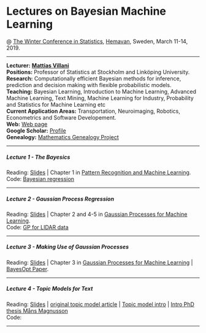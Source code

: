 # Lectures on Bayesian Machine Learning
@ [The Winter Conference in Statistics](https://www.umu.se/en/winter-conference-in-statistics-2019/), [Hemavan](https://www.google.com/maps/place/920+66+Hemavan/@65.902074,6.1270886,5z/data=!4m5!3m4!1s0x4676882066e6040b:0xd2ce47df9c5d9884!8m2!3d65.814906!4d15.0876887), Sweden, March 11-14, 2019.



---

**Lecturer:** [**Mattias Villani**](https://www.mattiasvillani.com/) \
**Positions:** Professor of Statistics at Stockholm and Linköping University.\
**Research:** Computationally efficient Bayesian methods for inference, prediction and decision making with flexible probabilistic models. \
**Teaching:** Bayesian Learning, Introduction to Machine Learning, Advanced Machine Learning, Text Mining, Machine Learning for Industry, Probability and Statistics for Machine Learning etc \
**Current Application Areas:** Transportation, Neuroimaging, Robotics, Econometrics and Software Developement. \
**Web:** [Web page](https://www.mattiasvillani.com/) \
**Google Scholar:** [Profile](https://scholar.google.se/citations?user=lyW8fWYAAAAJ&hl=sv) \
**Genealogy:** [Mathematics Genealogy Project](https://www.genealogy.math.ndsu.nodak.edu/id.php?id=104187) 

---

##### Lecture 1 - The Bayesics

Reading: [Slides](https://github.com/mattiasvillani/WinterConfHemavan2019/raw/master/Slides/Lecture1.pdf) | Chapter 1 in [Pattern Recognition and Machine Learning](https://www.springer.com/us/book/9780387310732). \
Code: [Bayesian regression](https://github.com/mattiasvillani/WinterConfHemavan2019/raw/master/Code/FindMaxDose.R)

---

##### Lecture 2 - Gaussian Process Regression 

Reading: [Slides](SLIDES) | Chapter 2 and 4-5 in [Gaussian Processes for Machine Learning](http://www.gaussianprocess.org/gpml/chapters/RW.pdf). \
Code: [GP for LIDAR data](https://github.com/mattiasvillani/WinterConfHemavan2019/raw/master/Code/GP4LidarData.R)

---

##### Lecture 3 - Making Use of Gaussian Processes

Reading: [Slides](SLIDES) | Chapter 3 in [Gaussian Processes for Machine Learning](http://www.gaussianprocess.org/gpml/chapters/RW.pdf) | [BayesOpt Paper](https://arxiv.org/pdf/1206.2944.pdf). 

---

##### Lecture 4 - Topic Models for Text 

Reading: [Slides](https://github.com/mattiasvillani/WinterConfHemavan2019/raw/master/Slides/Lecture4.pdf)  | [original topic model article](http://www.cs.columbia.edu/~blei/papers/BleiNgJordan2003.pdf)  | [Topic model intro](http://www.cs.columbia.edu/~blei/papers/Blei2012.pdf) | [Intro PhD thesis Måns Magnusson](http://liu.diva-portal.org/smash/get/diva2:1201965/FULLTEXT01.pdf)\
Code:  

---

